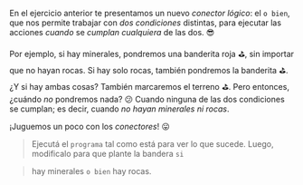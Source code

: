 <gs-attire attire-url="https://raw.githubusercontent.com/MumukiProject/mumuki-guia-gobstones-expresiones-kids/master/assets/attires/config_1534261073557.json"></gs-attire>

<gs-toolbox toolbox-url="https://raw.githubusercontent.com/MumukiProject/mumuki-guia-gobstones-expresiones-kids/master/assets/toolbox.xml">
</gs-toolbox>

En el ejercicio anterior te presentamos un nuevo _conector lógico_: el `o bien`, que nos permite trabajar con _dos condiciones_ distintas, para ejecutar las acciones _cuando_ se _cumplan cualquiera_ de las dos. :sunglasses:

Por ejemplo, si hay minerales, pondremos una banderita roja :golf:, sin importar que no hayan rocas. Si hay solo rocas, también pondremos la banderita :golf:. ¿Y si hay ambas cosas? También marcaremos el terreno :golf:. Pero entonces, ¿cuándo _no_ pondremos nada? :confused: Cuando ninguna de las dos condiciones se cumplan; es decir, cuando _no hayan minerales ni rocas_. 

¡Juguemos un poco con los _conectores_! :stuck_out_tongue:

> Ejecutá el `programa` tal como está para ver lo que sucede. Luego, modificalo para que plante la bandera `si` 

> hay minerales `o bien` hay rocas.